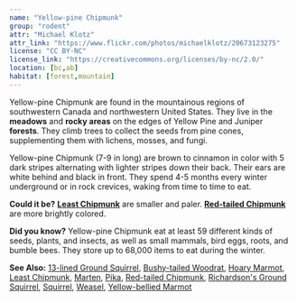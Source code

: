 ```yaml
---
name: "Yellow-pine Chipmunk"
group: "rodent"
attr: "Michael Klotz"
attr_link: "https://www.flickr.com/photos/michaelklotz/20673123275"
license: "CC BY-NC"
license_link: "https://creativecommons.org/licenses/by-nc/2.0/"
location: [bc,ab]
habitat: [forest,mountain]
---
```

Yellow-pine Chipmunk are found in the mountainous regions of southwestern Canada and northwestern United States. They live in the **meadows** and **rocky areas** on the edges of Yellow Pine and Juniper **forests**. They climb trees to collect the seeds from pine cones, supplementing them with lichens, mosses, and fungi.

Yellow-pine Chipmunk (7-9 in long) are brown to cinnamon in color with 5 dark stripes alternating with lighter stripes down their back. Their ears are white behind and black in front. They spend 4-5 months every winter underground or in rock crevices, waking from time to time to eat.

**Could it be?** **[Least Chipmunk](/animals/leastchip/)** are smaller and paler. **[Red-tailed Chipmunk](/animals/retchip/)** are more brightly colored.

**Did you know?** Yellow-pine Chipmunk eat at least 59 different kinds of seeds, plants, and insects, as well as small mammals, bird eggs, roots, and bumble bees. They store up to 68,000 items to eat during the winter.

<!-- generated, do not edit -->
**See Also:**
[13-lined Ground Squirrel](/animals/13linegs/),
[Bushy-tailed Woodrat](/animals/buwrat/),
[Hoary Marmot](/animals/hoarymar/),
[Least Chipmunk](/animals/leastchip/),
[Marten](/animals/marten/),
[Pika](/animals/pika/),
[Red-tailed Chipmunk](/animals/retchip/),
[Richardson's Ground Squirrel](/animals/richgs/),
[Squirrel](/animals/squirrel/),
[Weasel](/animals/weasel/),
[Yellow-bellied Marmot](/animals/yelbelmar/)
